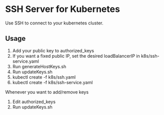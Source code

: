 # SSH Server for Kubernetes
Use SSH to connect to your kubernetes cluster.

## Usage

1. Add your public key to authorized_keys
1. If you want a fixed public IP, set the desired loadBalancerIP in k8s/ssh-service.yaml
1. Run generateHostKeys.sh
1. Run updateKeys.sh
1. kubectl create -f k8s/ssh.yaml
1. kubectl create -f k8s/ssh-service.yaml

Whenever you want to add/remove keys

1. Edit authorized_keys
1. Run updateKeys.sh
